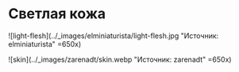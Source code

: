 # Светлая кожа

![light-flesh](../_images/elminiaturista/light-flesh.jpg "Источник: elminiaturista" =650x)

![skin](../_images/zarenadt/skin.webp "Источник: zarenadt" =650x)
